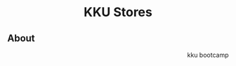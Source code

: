 <p align="center"></p>

<h1 align="center">
 KKU Stores
</h1>

## About

<p align="right">kku bootcamp</p>
<p align="right">


</p>


